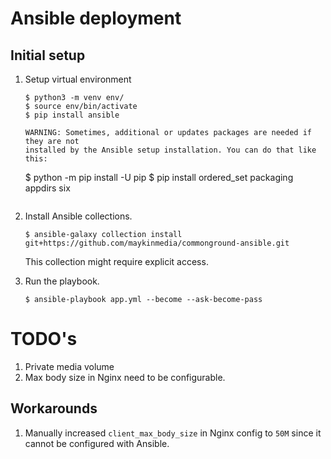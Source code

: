 
# Ansible deployment

## Initial setup

1. Setup virtual environment

    ```
    $ python3 -m venv env/
    $ source env/bin/activate
    $ pip install ansible

   WARNING: Sometimes, additional or updates packages are needed if they are not 
   installed by the Ansible setup installation. You can do that like this:

    ```
    $ python -m pip install -U pip
    $ pip install ordered_set packaging appdirs six
    ```

3. Install Ansible collections.

    ```
    $ ansible-galaxy collection install git+https://github.com/maykinmedia/commonground-ansible.git
    ```

   This collection might require explicit access.

4. Run the playbook.

    ```
    $ ansible-playbook app.yml --become --ask-become-pass
    ```


# TODO's

1. Private media volume
2. Max body size in Nginx need to be configurable.

## Workarounds

1. Manually increased `client_max_body_size` in Nginx config to `50M` since it cannot be configured with Ansible.
